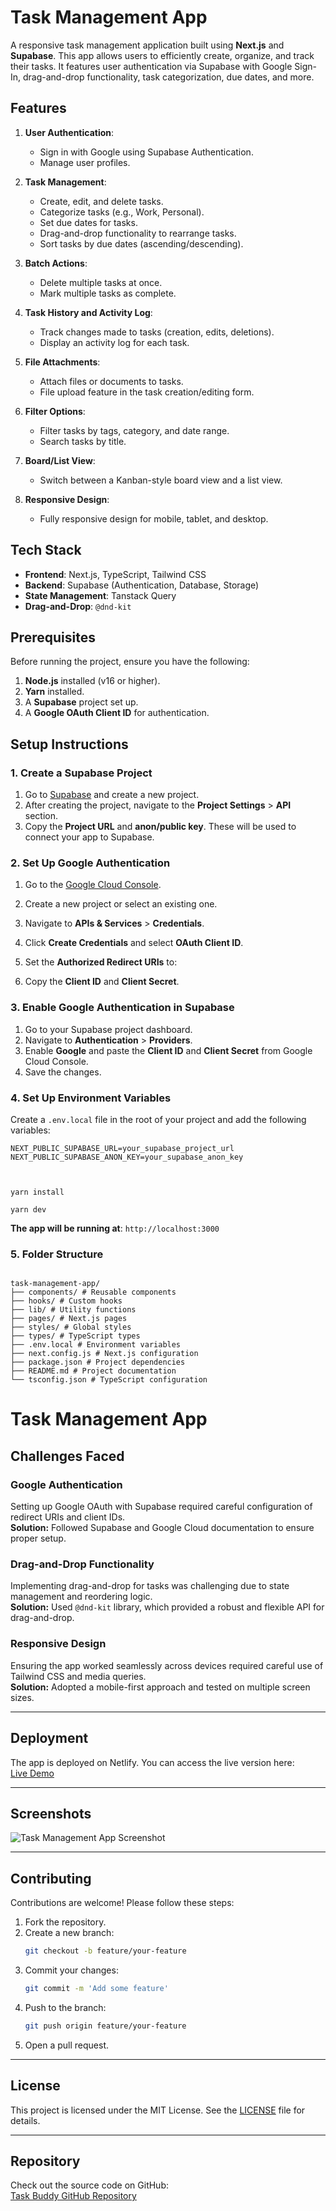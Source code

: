 # Task Management App

A responsive task management application built using **Next.js** and **Supabase**. This app allows users to efficiently create, organize, and track their tasks. It features user authentication via Supabase with Google Sign-In, drag-and-drop functionality, task categorization, due dates, and more.

## Features

1. **User Authentication**:

   - Sign in with Google using Supabase Authentication.
   - Manage user profiles.

2. **Task Management**:

   - Create, edit, and delete tasks.
   - Categorize tasks (e.g., Work, Personal).
   - Set due dates for tasks.
   - Drag-and-drop functionality to rearrange tasks.
   - Sort tasks by due dates (ascending/descending).

3. **Batch Actions**:

   - Delete multiple tasks at once.
   - Mark multiple tasks as complete.

4. **Task History and Activity Log**:

   - Track changes made to tasks (creation, edits, deletions).
   - Display an activity log for each task.

5. **File Attachments**:

   - Attach files or documents to tasks.
   - File upload feature in the task creation/editing form.

6. **Filter Options**:

   - Filter tasks by tags, category, and date range.
   - Search tasks by title.

7. **Board/List View**:

   - Switch between a Kanban-style board view and a list view.

8. **Responsive Design**:
   - Fully responsive design for mobile, tablet, and desktop.

## Tech Stack

- **Frontend**: Next.js, TypeScript, Tailwind CSS
- **Backend**: Supabase (Authentication, Database, Storage)
- **State Management**: Tanstack Query
- **Drag-and-Drop**: `@dnd-kit`

## Prerequisites

Before running the project, ensure you have the following:

1. **Node.js** installed (v16 or higher).
2. **Yarn** installed.
3. A **Supabase** project set up.
4. A **Google OAuth Client ID** for authentication.

## Setup Instructions

### 1. Create a Supabase Project

1. Go to [Supabase](https://supabase.com/) and create a new project.
2. After creating the project, navigate to the **Project Settings** > **API** section.
3. Copy the **Project URL** and **anon/public key**. These will be used to connect your app to Supabase.

### 2. Set Up Google Authentication

1. Go to the [Google Cloud Console](https://console.cloud.google.com/).
2. Create a new project or select an existing one.
3. Navigate to **APIs & Services** > **Credentials**.
4. Click **Create Credentials** and select **OAuth Client ID**.
5. Set the **Authorized Redirect URIs** to:

6. Copy the **Client ID** and **Client Secret**.

### 3. Enable Google Authentication in Supabase

1. Go to your Supabase project dashboard.
2. Navigate to **Authentication** > **Providers**.
3. Enable **Google** and paste the **Client ID** and **Client Secret** from Google Cloud Console.
4. Save the changes.

### 4. Set Up Environment Variables

Create a `.env.local` file in the root of your project and add the following variables:

```env
NEXT_PUBLIC_SUPABASE_URL=your_supabase_project_url
NEXT_PUBLIC_SUPABASE_ANON_KEY=your_supabase_anon_key



```
```
yarn install
```
```
yarn dev
```

**The app will be running at**:  ``` http://localhost:3000 ```
### 5. Folder Structure

```

task-management-app/
├── components/ # Reusable components
├── hooks/ # Custom hooks
├── lib/ # Utility functions
├── pages/ # Next.js pages
├── styles/ # Global styles
├── types/ # TypeScript types
├── .env.local # Environment variables
├── next.config.js # Next.js configuration
├── package.json # Project dependencies
├── README.md # Project documentation
└── tsconfig.json # TypeScript configuration

```

# Task Management App

## Challenges Faced

### Google Authentication
Setting up Google OAuth with Supabase required careful configuration of redirect URIs and client IDs.  
**Solution:** Followed Supabase and Google Cloud documentation to ensure proper setup.

### Drag-and-Drop Functionality
Implementing drag-and-drop for tasks was challenging due to state management and reordering logic.  
**Solution:** Used `@dnd-kit` library, which provided a robust and flexible API for drag-and-drop.

### Responsive Design
Ensuring the app worked seamlessly across devices required careful use of Tailwind CSS and media queries.  
**Solution:** Adopted a mobile-first approach and tested on multiple screen sizes.

---

## Deployment
The app is deployed on Netlify. You can access the live version here:  
[Live Demo](https://taskbuddyy.netlify.app/)

---

## Screenshots
![Task Management App Screenshot](#)

---

## Contributing
Contributions are welcome! Please follow these steps:

1. Fork the repository.
2. Create a new branch:
    ```sh
    git checkout -b feature/your-feature
    ```
3. Commit your changes:
    ```sh
    git commit -m 'Add some feature'
    ```
4. Push to the branch:
    ```sh
    git push origin feature/your-feature
    ```
5. Open a pull request.

---

## License
This project is licensed under the MIT License. See the [LICENSE](./LICENSE) file for details.

---

## Repository
Check out the source code on GitHub:  
[Task Buddy GitHub Repository](https://github.com/deekshithbyloli/task-buddy.git)

